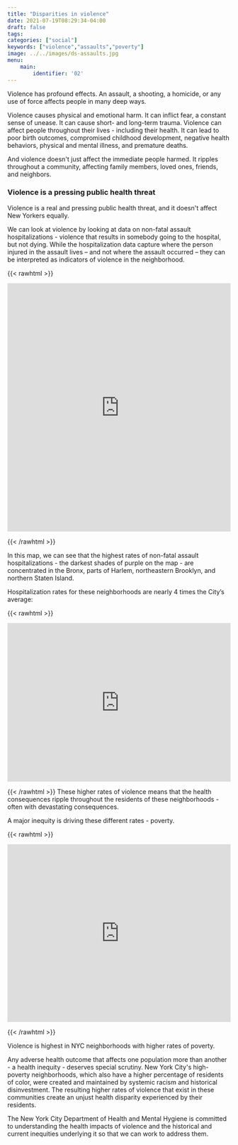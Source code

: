 ```yaml
---
title: "Disparities in violence"
date: 2021-07-19T08:29:34-04:00
draft: false
tags: 
categories: ["social"]
keywords: ["violence","assaults","poverty"]
image: ../../images/ds-assaults.jpg
menu:
    main:
        identifier: '02'
---
```


Violence has profound effects. An assault, a shooting, a homicide, or any use of force affects people in many deep ways.

Violence causes physical and emotional harm. It can inflict fear, a constant sense of unease. It can cause short- and long-term trauma. Violence can affect people throughout their lives - including their health. It can lead to poor birth outcomes, compromised childhood development, negative health behaviors, physical and mental illness, and premature deaths.

And violence doesn't just affect the immediate people harmed. It ripples throughout a community, affecting family members, loved ones, friends, and neighbors.

### Violence is a pressing public health threat
Violence is a real and pressing public health threat, and it doesn't affect New Yorkers equally.

We can look at violence by looking at data on non-fatal assault hospitalizations - violence that results in somebody going to the hospital, but not dying. While the hospitalization data capture where the person injured in the assault lives – and not where the assault occurred – they can be interpreted as indicators of violence in the neighborhood.

{{< rawhtml >}}
<iframe title="Violence rates are highest in the Bronx and Brooklyn" aria-label="USA new york city community districts choropleth map" id="datawrapper-chart-dVe0S" src="https://datawrapper.dwcdn.net/dVe0S/4/" scrolling="no" frameborder="0" style="width: 0; min-width: 100% !important; border: none;" height="559"></iframe><script type="text/javascript">!function(){"use strict";window.addEventListener("message",function(a){if(void 0!==a.data["datawrapper-height"])for(var e in a.data["datawrapper-height"]){var t=document.getElementById("datawrapper-chart-"+e)||document.querySelector("iframe[src*='"+e+"']");t&&(t.style.height=a.data["datawrapper-height"][e]+"px")}})}();</script>


{{< /rawhtml >}}

In this map, we can see that the highest rates of non-fatal assault hospitalizations - the darkest shades of purple on the map - are concentrated in the Bronx, parts of Harlem, northeastern Brooklyn, and northern Staten Island.

Hospitalization rates for these neighborhoods are nearly 4 times the City’s average:

{{< rawhtml >}}
<iframe title="A huge disparity in NYC's neighborhood violence rates" aria-label="Bar Chart" id="datawrapper-chart-062qz" src="https://datawrapper.dwcdn.net/062qz/2/" scrolling="no" frameborder="0" style="width: 0; min-width: 100% !important; border: none;" height="357"></iframe><script type="text/javascript">!function(){"use strict";window.addEventListener("message",function(a){if(void 0!==a.data["datawrapper-height"])for(var e in a.data["datawrapper-height"]){var t=document.getElementById("datawrapper-chart-"+e)||document.querySelector("iframe[src*='"+e+"']");t&&(t.style.height=a.data["datawrapper-height"][e]+"px")}})}();</script>


{{< /rawhtml >}}
These higher rates of violence means that the health consequences ripple throughout the residents of these neighborhoods - often with devastating consequences.

A major inequity is driving these different rates - poverty.

{{< rawhtml >}}
<iframe title="A disparity in violence by neighborhood poverty rate" aria-label="Column Chart" id="datawrapper-chart-vBeo1" src="https://datawrapper.dwcdn.net/vBeo1/3/" scrolling="no" frameborder="0" style="width: 0; min-width: 100% !important; border: none;" height="400"></iframe><script type="text/javascript">!function(){"use strict";window.addEventListener("message",function(a){if(void 0!==a.data["datawrapper-height"])for(var e in a.data["datawrapper-height"]){var t=document.getElementById("datawrapper-chart-"+e)||document.querySelector("iframe[src*='"+e+"']");t&&(t.style.height=a.data["datawrapper-height"][e]+"px")}})}();</script>


{{< /rawhtml >}}

Violence is highest in NYC neighborhoods with higher rates of poverty.

Any adverse health outcome that affects one population more than another - a health inequity - deserves special scrutiny. New York City's high-poverty neighborhoods, which also have a higher percentage of residents of color, were created and maintained by systemic racism and historical disinvestment. The resulting higher rates of violence that exist in these communities create an unjust health disparity experienced by their residents.

The New York City Department of Health and Mental Hygiene is committed to understanding the health impacts of violence and the historical and current inequities underlying it so that we can work to address them.